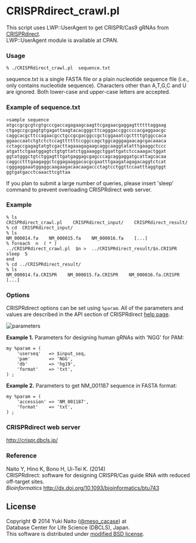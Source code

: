 CRISPRdirect_crawl.pl
======================

This script uses LWP::UserAgent to get CRISPR/Cas9
gRNAs from [CRISPRdirect](http://crispr.dbcls.jp/).  
LWP::UserAgent module is available at CPAN.

### Usage ###

	% ./CRISPRdirect_crawl.pl  sequence.txt

sequence.txt is a single FASTA file or a plain nucleotide sequence file 
(i.e., only contains nucleotide sequence). Characters other than A,T,G,C 
and U are ignored. Both lower-case and upper-case letters are accepted.

### Example of sequence.txt ###

	>sample sequence
	atgccgcgcgtcgtgcccgaccagagaagcaagttcgagaacgaggagttttttaggaag
	ctgagccgcgagtgtgagattaagtacacgggcttcagggaccggccccacgaggaacgc
	caggcacgcttccagaacgcctgccgcgacggccgctcggaaatcgcttttgtggccaca
	ggaaccaatctgtctctccagttttttccggccagctggcagggagaacagcgacaaaca
	cctagccgagagtatgtcgacttagaaagagaagcaggcaaggtatatttgaaggctccc
	atgattctgaatggagtctgtgttatctggaaaggctggattgatctccaaagactggat
	ggtatgggctgtctggagtttgatgaggagcgagcccagcaggaggatgcattagcacaa
	caggcctttgaagaggctcggagaaggacacgcgaatttgaagatagagacaggtctcat
	cgggaggaaatggaggcaagaagacaacaagaccctagtcctggttccaatttaggtggt
	ggtgatgacctcaaacttcgttaa

If you plan to submit a large number of queries, please insert 'sleep' 
command to prevent overloading CRISPRdirect web server.

### Example ###

	% ls
	CRISPRdirect_crawl.pl    CRISPRdirect_input/    CRISPRdirect_result/
	% cd  CRISPRdirect_input/
	% ls
	NM_000014.fa    NM_000015.fa    NM_000016.fa    [...]
	% foreach  n  ( * )
	../CRISPRdirect_crawl.pl  $n >  ../CRISPRdirect_result/$n.CRISPR
	sleep  5
	end
	% cd ../CRISPRdirect_result/
	% ls
	NM_000014.fa.CRISPR    NM_000015.fa.CRISPR    NM_000016.fa.CRISPR    [...]

### Options ###

CRISPRdirect options can be set using ```%param```. 
All of the parameters and values are described in the API section of 
CRISPRdirect [help page](http://crispr.dbcls.jp/doc/).

![parameters](http://data.dbcls.jp/~meso/img/CRISPRdirect_param.png
"CRISPRdirect parameters")

**Example 1.**
Parameters for designing human gRNAs with 'NGG' for PAM:

	my %param = (
		'userseq'   => $input_seq,
		'pam'       => 'NGG',
		'db'        => 'hg19',
		'format'    => 'txt',
	) ;

**Example 2.**
Parameters to get NM_001187 sequence in FASTA format:

	my %param = (
		'accession' => 'NM_001187',
		'format'    => 'txt',
	) ;

### CRISPRdirect web server ###

http://crispr.dbcls.jp/

### Reference ###

Naito Y, Hino K, Bono H, Ui-Tei K. (2014)  
CRISPRdirect: software for designing CRISPR/Cas guide RNA with 
reduced off-target sites.  
*Bioinformatics* http://dx.doi.org/10.1093/bioinformatics/btu743


License
-------

Copyright &copy; 2014 Yuki Naito
 ([@meso_cacase](http://twitter.com/meso_cacase)) at  
Database Center for Life Science (DBCLS), Japan.  
This software is distributed under
[modified BSD license](http://www.opensource.org/licenses/bsd-license.php).
